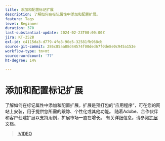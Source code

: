 ```yaml
---
title: 添加和配置标记扩展
description: 了解如何在标记属性中添加和配置扩展。
feature: Tags
level: Beginner
duration: 370
last-substantial-update: 2024-02-23T00:00:00Z
jira: KT-3528
exl-id: c4115da3-d779-4fe8-90e5-32581fb968cb
source-git-commit: 286c85aa88d44574f00ded67f0de8e0c945a153e
workflow-type: tm+mt
source-wordcount: '77'
ht-degree: 14%

---
```


# 添加和配置标记扩展

了解如何在标记属性中添加和配置扩展。扩展是预打包的“应用程序”，可在您的网站上安装，用于提供您所需的跟踪、个性化或其他功能。 随着Adobe、合作伙伴和客户创建扩展以支持用例，扩展市场一直在增长。 有关详细信息，请参阅[扩展](https://experienceleague.adobe.com/docs/experience-platform/tags/ui/extensions/overview.html?lang=zh-Hans)文档。

>[!VIDEO](https://video.tv.adobe.com/v/3428591/?learn=on&enablevpops&captions=chi_hans)
